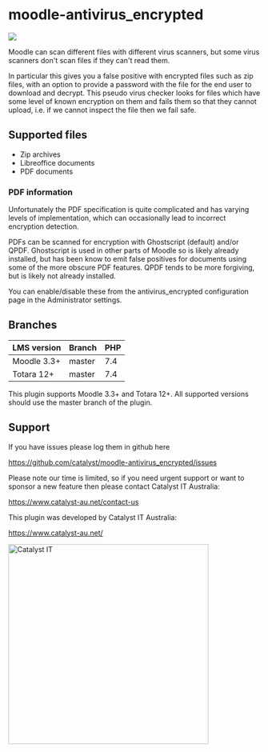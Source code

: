 # moodle-antivirus_encrypted

<a href="https://github.com/catalyst/moodle-antivirus_encrypted/actions">
<img src="https://github.com/catalyst/moodle-antivirus_encrypted/workflows/ci/badge.svg">
</a>

Moodle can scan different files with different virus scanners, but some virus scanners don't scan files if they can't read them.

In particular this gives you a false positive with encrypted files such as zip
files, with an option to provide a password with the file for the end user to
download and decrypt. This pseudo virus checker looks for files which have some
level of known encryption on them and fails them so that they cannot upload,
i.e. if we cannot inspect the file then we fail safe.

## Supported files
 * Zip archives
 * Libreoffice documents
 * PDF documents

### PDF information
Unfortunately the PDF specification is quite complicated and has varying levels of implementation, which can occasionally lead to incorrect encryption detection. 

PDFs can be scanned for encryption with Ghostscript (default) and/or QPDF. Ghostscript is used in other parts of Moodle so is likely already installed, but has been know to emit false positives for documents using some of the more obscure PDF features. QPDF tends to be more forgiving, but is likely not already installed. 

You can enable/disable these from the antivirus_encrypted configuration page in the Administrator settings.

## Branches

| LMS version         | Branch           | PHP |
|---------------------|------------------|-----|
| Moodle 3.3+         | master           | 7.4 |
| Totara 12+          | master           | 7.4 |

This plugin supports Moodle 3.3+ and Totara 12+. All supported versions should
use the master branch of the plugin.

## Support

If you have issues please log them in github here

https://github.com/catalyst/moodle-antivirus_encrypted/issues

Please note our time is limited, so if you need urgent support or want to
sponsor a new feature then please contact Catalyst IT Australia:

https://www.catalyst-au.net/contact-us

This plugin was developed by Catalyst IT Australia:

https://www.catalyst-au.net/

<img alt="Catalyst IT" src="https://cdn.rawgit.com/CatalystIT-AU/moodle-auth_saml2/master/pix/catalyst-logo.svg" width="400">
